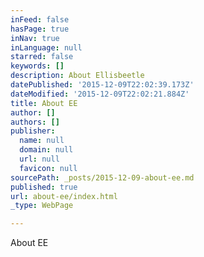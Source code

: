 ```yaml
---
inFeed: false
hasPage: true
inNav: true
inLanguage: null
starred: false
keywords: []
description: About Ellisbeetle
datePublished: '2015-12-09T22:02:39.173Z'
dateModified: '2015-12-09T22:02:21.884Z'
title: About EE
author: []
authors: []
publisher:
  name: null
  domain: null
  url: null
  favicon: null
sourcePath: _posts/2015-12-09-about-ee.md
published: true
url: about-ee/index.html
_type: WebPage

---
```

About EE